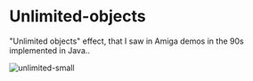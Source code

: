 # Unlimited-objects

"Unlimited objects" effect, that I saw in Amiga demos in the 90s implemented in Java..


![unlimited-small](https://user-images.githubusercontent.com/61118857/113292414-2a5c3800-92fd-11eb-9f11-dc5bd0a522c1.gif)
